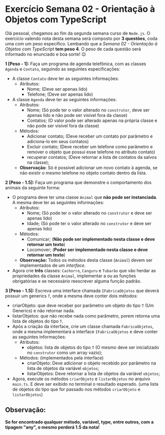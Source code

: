# Exercício Semana 02 - Orientação à Objetos com TypeScript

Olá pessoal, chegamos ao fim da segunda semana curso de `Node.js`. O exercício valendo nota desta semana será composto por **3 questões**, coda uma com um peso específico. Lembando que a _Semana 02 - Orientação à Objetos com TypeScript_ **tem peso 4**. O peso de cada questão será informado no enunciado e boa sorte! 😉

**1 [Peso - 1]:** Faça	um programa	de agenda	telefônica, com	as	classes	`Agenda`	e	`Contato`, seguindo as seguintes especificações:
  * A classe `Contato` deve ter as seguintes informações:
    * Atributos:
      * Nome; (Deve ser apenas lido)
      * Telefone; (Deve ser apenas lido)
  * A classe `Agenda` deve ter as seguintes informações:
    * Atributos:
      * Nome; (Só pode ter o valor alterado no `construtor`, deve ser apenas lido e não pode ser visível fora da classe)
      * Contatos; (O valor pode ser alterado apenas na própria classe e não pode ser visível fora da classe)
    * Métodos:
      * Adicionar contato; (Deve receber um contato por parâmetro e adiciona-lo em seus contatos)
      * Excluir contato; (Deve receber um telefone como parâmetro e remover o objeto que possui esse telefone no atributo contato)
      * recuperar contatos; (Deve retornar a lista de contatos da salvos na classe);
    * **Observação**: Só é possível adicionar um novo contato à agenda, se não existir o mesmo telefone no objeto contato dentro da lista.
  
**2 [Peso - 1.5]:** Faça um programa	que demonstre o comportamento dos animais da seguinte forma:
  * O programa deve ter uma classe `Animal` que **não pode ser instanciada**. A mesma deve ter as seguintes informações:
    * Atributos:
      * Nome; (Só pode ter o valor alterado no `construtor` e deve ser apenas lido)
      * Idade; (Só pode ter o valor alterado no `construtor` e deve ser apenas lido)
    * Métodos:
      * Comunicar; (**Não pode ser implementado nesta classe e deve retornar um texto**)
      * Locomover; (**Poder ser implementado nesta classe e deve retornar um texto**)
    * **Observação:** Todos os métodos desta classe (`Animal`) devem ser implementados de um _interface_.
  * Agora crie **três** classes: `Cachorro`, `Canguru` e `Tubarão` que vão herdar as propriedades da classe `Animal`, implementar a ou as funções obrigatórias e se necessário reescrever alguma função padrão.

**3 [Peso - 1.5]:** Escreva uma interface chamada `IFabricaObjetos` que deverá possuir um generics `T`, onde a mesma deve conter dois métodos:
  * criarObjeto: que deve receber por parâmetro um objeto do tipo `T` (Um Generics) e não retornar nada.
  * listarObjetos: que não recebe nada como parâmetro, porem retorna uma lista de objetos do tipo `T`.
  * Após a criação da interface, crie um classe chamada `FabricaObjetos`, onde a mesma implementará a interface `IFabricaObjetos` e deve conter as seguintes informações:
    * Atributos:
      * objetos: lista de objetos do tipo `T` (O mesmo deve ser inicializado no `construtor` como um array vazio);
    * Métodos: (implementados pela interface)
      * criarObjeto: Deve adicionar o objeto recebido por parâmetro na lista de objetos da variável `objetos`;
      * listarObjetos: Deve retornar a lista de objetos da variável `objetos`;
  * Agora, execute os métodos `criarObjeto` e `listarObjetos` no arquivo `main.ts`. E deve ser exibido no terminal o resultado esperado. (uma lista de objetos do tipo que for passado nos métodos `criarObjeto` e `listarObjetos`)

## Observação:
**Se for encontrado qualquer método, variável, type, entre outros, com a tipagem "any", o mesmo perderá 1.5 da nota!**
